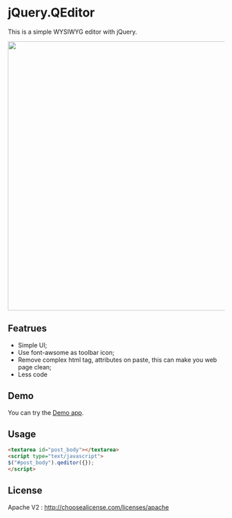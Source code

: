 jQuery.QEditor
==============

This is a simple WYSIWYG editor with jQuery.

<img src="https://f.cloud.github.com/assets/5518/945320/a8f55670-0303-11e3-8cd5-a77e94a85dbf.png" width="626" />

## Featrues

- Simple UI;
- Use font-awsome as toolbar icon;
- Remove complex html tag, attributes on paste, this can make you web page clean;
- Less code

## Demo

You can try the [Demo app](http://huacnlee.github.io/jquery.qeditor).

## Usage

```html
<textarea id="post_body"></textarea>
<script type="text/javascript">
$("#post_body").qeditor({});
</script>
```


## License

Apache V2 : http://choosealicense.com/licenses/apache
